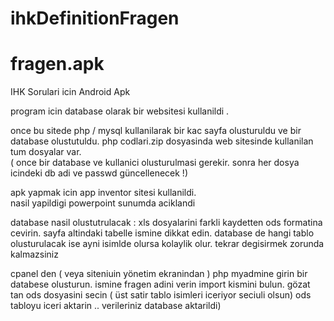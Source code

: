 # ihkDefinitionFragen
# fragen.apk 

IHK Sorulari icin Android Apk 

program icin database olarak bir websitesi kullanildi . 

once bu sitede php / mysql kullanilarak bir kac sayfa olusturuldu 
ve bir database olustutuldu. 
php codlari.zip dosyasinda web sitesinde kullanilan tum dosyalar var.  
( once bir database ve kullanici olusturulmasi gerekir. 
sonra her dosya icindeki db adi ve passwd güncellenecek !) 


apk yapmak icin app inventor sitesi kullanildi.  
nasil yapildigi powerpoint sunumda aciklandi 


database nasil olustutrulacak :
xls dosyalarini farkli kaydetten ods formatina cevirin. sayfa altindaki tabelle ismine dikkat edin. database de hangi tablo olusturulacak ise ayni isimlde olursa kolaylik olur. tekrar degisirmek zorunda kalmazsiniz 

cpanel den ( veya siteniuin yönetim ekranindan ) php myadmine girin 
bir databese olusturun. ismine fragen adini verin 
import kismini bulun.  gözat tan ods dosyasini secin ( üst satir tablo isimleri iceriyor seciuli olsun) 
ods tabloyu iceri aktarin .. verileriniz database aktarildi) 


